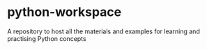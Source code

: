 # python-workspace
A repository to host all the materials and examples for learning and practising Python concepts 
